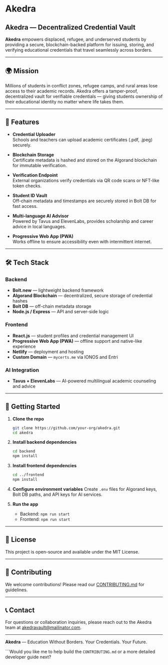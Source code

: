 # Akedra

## Akedra — Decentralized Credential Vault

**Akedra** empowers displaced, refugee, and underserved students by providing a secure, blockchain-backed platform for issuing, storing, and verifying educational credentials that travel seamlessly across borders.

---

## 🌍 Mission

Millions of students in conflict zones, refugee camps, and rural areas lose access to their academic records. Akedra offers a tamper-proof, decentralized vault for verifiable credentials — giving students ownership of their educational identity no matter where life takes them.

---

## 🚀 Features

- **Credential Uploader**  
  Schools and teachers can upload academic certificates (.pdf, .jpeg) securely.

- **Blockchain Storage**  
  Certificate metadata is hashed and stored on the Algorand blockchain for immutable verification.

- **Verification Endpoint**  
  External organizations verify credentials via QR code scans or NFT-like token checks.

- **Student ID Vault**  
  Off-chain metadata and timestamps are securely stored in Bolt DB for fast access.

- **Multi-language AI Advisor**  
  Powered by Tavus and ElevenLabs, provides scholarship and career advice in local languages.

- **Progressive Web App (PWA)**  
  Works offline to ensure accessibility even with intermittent internet.

---

## 🛠️ Tech Stack

### Backend

- **Bolt.new** — lightweight backend framework
- **Algorand Blockchain** — decentralized, secure storage of credential hashes
- **Bolt DB** — off-chain metadata storage
- **Node.js / Express** — API and server-side logic

### Frontend

- **React.js** — student profiles and credential management UI
- **Progressive Web App (PWA)** — offline support and native-like experience
- **Netlify** — deployment and hosting
- **Custom Domain** — `mycerts.me` via IONOS and Entri

### AI Integration

- **Tavus + ElevenLabs** — AI-powered multilingual academic counseling and advice

---

## 🔧 Getting Started

1. **Clone the repo**

   ```bash
   git clone https://github.com/your-org/akedra.git
   cd akedra
   ```

2. **Install backend dependencies**

   ```bash
   cd backend
   npm install
   ```

3. **Install frontend dependencies**

   ```bash
   cd ../frontend
   npm install
   ```

4. **Configure environment variables**
   Create `.env` files for Algorand keys, Bolt DB paths, and API keys for AI services.

5. **Run the app**

   - Backend: `npm run start`
   - Frontend: `npm run start`

---

## 📜 License

This project is open-source and available under the MIT License.

---

## 🤝 Contributing

We welcome contributions! Please read our [CONTRIBUTING.md](CONTRIBUTING.md) for guidelines.

---

## 📞 Contact

For questions or collaboration inquiries, please reach out to the Akedra team at [akedravault@mailinator.com](mailto:akedravault@mailinator.com).

---

**Akedra** — Education Without Borders.
Your Credentials. Your Future.

```Would you like me to help build the `CONTRIBUTING.md` or a more detailed developer guide next?

```

```

